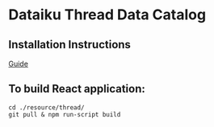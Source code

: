 # Dataiku Thread Data Catalog

## Installation Instructions
[Guide](Thread_Installation_Instructions.pdf)

## To build React application:

```
cd ./resource/thread/
git pull & npm run-script build
```
